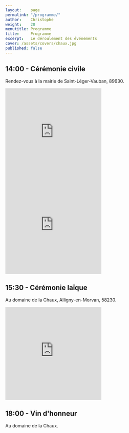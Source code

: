 ```yaml
---
layout:    page
permalink: "/programme/"
author:    Christophe
weight:    20
menutitle: Programme
title:     Programme
excerpt:   Le déroulement des événements
cover: /assets/covers/chaux.jpg
published: false
---
```


## 14:00 - Cérémonie civile

Rendez-vous à la mairie de Saint-Léger-Vauban, 89630.

<iframe src="https://www.google.com/maps/embed?pb=!1m14!1m8!1m3!1d10805.074627444354!2d4.0413229!3d47.3871908!3m2!1i1024!2i768!4f13.1!3m3!1m2!1s0x0%3A0xd106ea1caf081619!2sMairie!5e0!3m2!1sfr!2sfr!4v1488126990609" frameborder="0" style="border:0; min-height: 290px !important" allowfullscreen></iframe>

<iframe src="https://www.google.com/maps/embed?pb=!1m0!3m2!1sfr!2sfr!4v1488128187593!6m8!1m7!1sGEuomgJ56aCjmy8sm_ZD_A!2m2!1d47.38719970069946!2d4.041260412265899!3f63.524078963347264!4f-4.266237813754898!5f1.1924812503605782" frameborder="0" style="border:0; min-height: 290px !important" allowfullscreen></iframe>

## 15:30 - Cérémonie laïque

Au domaine de la Chaux, Alligny-en-Morvan, 58230.

<iframe src="https://www.google.com/maps/embed?pb=!1m18!1m12!1m3!1d2709.607334620867!2d4.137034315135192!3d47.224264979161134!2m3!1f0!2f0!3f0!3m2!1i1024!2i768!4f13.1!3m3!1m2!1s0x47f20356c3f6fb29%3A0x3a3ca4dff70b3fa0!2sDomaine+de+la+Chaux%2C+58230+Alligny-en-Morvan!5e0!3m2!1sfr!2sfr!4v1488127013195" frameborder="0" style="border:0; min-height: 290px !important" allowfullscreen></iframe>

## 18:00 - Vin d'honneur

Au domaine de la Chaux.

